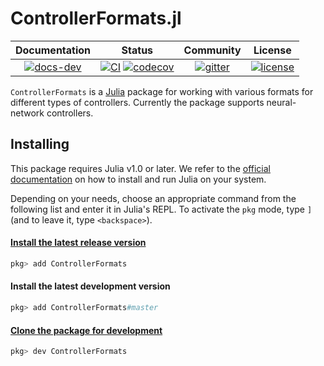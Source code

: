# ControllerFormats.jl

| **Documentation** | **Status** | **Community** | **License** |
|:-----------------:|:----------:|:-------------:|:-----------:|
| [![docs-dev][dev-img]][dev-url] | [![CI][ci-img]][ci-url] [![codecov][cov-img]][cov-url] | [![gitter][chat-img]][chat-url] | [![license][lic-img]][lic-url] |

[dev-img]: https://img.shields.io/badge/docs-latest-blue.svg
[dev-url]: https://juliareach.github.io/ControllerFormats.jl/dev/
[ci-img]: https://github.com/JuliaReach/ControllerFormats.jl/workflows/CI/badge.svg
[ci-url]: https://github.com/JuliaReach/ControllerFormats.jl/actions/workflows/ci.yml
[cov-img]: https://codecov.io/github/JuliaReach/ControllerFormats.jl/coverage.svg
[cov-url]: https://app.codecov.io/github/JuliaReach/ControllerFormats.jl
[chat-img]: https://img.shields.io/badge/zulip-join_chat-brightgreen.svg
[chat-url]: https://julialang.zulipchat.com/#narrow/stream/278609-juliareach
[lic-img]: https://img.shields.io/github/license/mashape/apistatus.svg
[lic-url]: https://github.com/JuliaReach/ControllerFormats.jl/blob/master/LICENSE

`ControllerFormats` is a [Julia](http://julialang.org) package for working with
various formats for different types of controllers.
Currently the package supports neural-network controllers.

## Installing

This package requires Julia v1.0 or later.
We refer to the [official documentation](https://julialang.org/downloads) on how
to install and run Julia on your system.

Depending on your needs, choose an appropriate command from the following list
and enter it in Julia's REPL.
To activate the `pkg` mode, type `]` (and to leave it, type `<backspace>`).

#### [Install the latest release version](https://julialang.github.io/Pkg.jl/v1/managing-packages/#Adding-registered-packages-1)

```julia
pkg> add ControllerFormats
```

#### Install the latest development version

```julia
pkg> add ControllerFormats#master
```

#### [Clone the package for development](https://julialang.github.io/Pkg.jl/v1/managing-packages/#Developing-packages-1)

```julia
pkg> dev ControllerFormats
```

